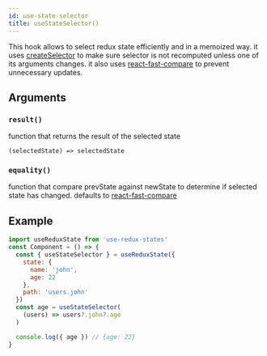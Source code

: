 ```yaml
---
id: use-state-selector
title: useStateSelector()
---
```


This hook allows to select redux state efficiently and in a memoized way.
it uses [createSelector](https://github.com/reduxjs/reselect#createselectorinputselectors--inputselectors-resultfunc) to make sure selector is not recomputed unless one of its arguments changes.
it also uses [react-fast-compare](https://github.com/FormidableLabs/react-fast-compare) to prevent unnecessary updates.

## Arguments

### `result()`

function that returns the result of the selected state

```
(selectedState) => selectedState
```

### `equality()`

function that compare prevState against newState to determine if selected state has changed. defaults to [react-fast-compare](https://github.com/FormidableLabs/react-fast-compare)

## Example

```jsx
import useReduxState from 'use-redux-states'
const Component = () => {
  const { useStateSelector } = useReduxState({
    state: {
      name: 'john',
      age: 22
    },
    path: 'users.john'
  })
  const age = useStateSelector(
    (users) => users?.john?.age
  )

  console.log({ age }) // {age: 22}
}
```
